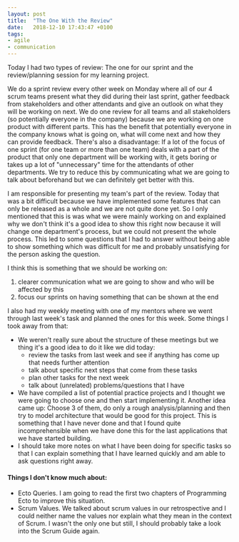 ```yaml
---
layout: post
title:  "The One With the Review"
date:   2018-12-10 17:43:47 +0100
tags: 
- agile
- communication
---
```


Today I had two types of review: The one for our sprint and the review/planning session for my learning project.

We do a sprint review every other week on Monday where all of our 4 scrum teams present what they did during their last sprint, gather feedback from stakeholders and other attendants and give an outlook on what they will be working on next. We do one review for all teams and all stakeholders (so potentially everyone in the company) because we are working on one product with different parts. This has the benefit that potentially everyone in the company knows what is going on, what will come next and how they can provide feedback. There's also a disadvantage: If a lot of the focus of one sprint (for one team or more than one team) deals with a part of the product that only one department will be working with, it gets boring or takes up a lot of "unnecessary" time for the attendants of other departments. We try to reduce this by communicating what we are going to talk about beforehand but we can definitely get better with this.

I am responsible for presenting my team's part of the review. Today that was a bit difficult because we have implemented some features that can only be released as a whole and we are not quite done yet. So I only mentioned that this is was what we were mainly working on and explained why we don't think it's a good idea to show this right now because it will change one department's process, but we could not present the whole process. This led to some questions that I had to answer without being able to show something which was difficult for me and probably unsatisfying for the person asking the question.

I think this is something that we should be working on:
1. clearer communication what we are going to show and who will be affected by this
2. focus our sprints on having something that can be shown at the end

I also had my weekly meeting with one of my mentors where we went through last week's task and planned the ones for this week. Some things I took away from that:
- We weren't really sure about the structure of these meetings but we thing it's a good idea to do it like we did today:
  - review the tasks from last week and see if anything has come up that needs further attention
  - talk about specific next steps that come from these tasks
  - plan other tasks for the next week
  - talk about (unrelated) problems/questions that I have
- We have compiled a list of potential practice projects and I thought we were going to choose one and then start implementing it. Another idea came up: Choose 3 of them, do only a rough analysis/planning and then try to model architecture that would be good for this project. This is something that I have never done and that I found quite incomprehensible when we have done this for the last applications that we have started building.
- I should take more notes on what I have been doing for specific tasks so that I can explain something that I have learned quickly and am able to ask questions right away.

#### Things I don't know much about:
- Ecto Queries. I am going to read the first two chapters of Programming Ecto to improve this situation.
- Scrum Values. We talked about scrum values in our retrospective and I could neither name the values nor explain what they mean in the context of Scrum. I wasn't the only one but still, I should probably take a look into the Scrum Guide again.
